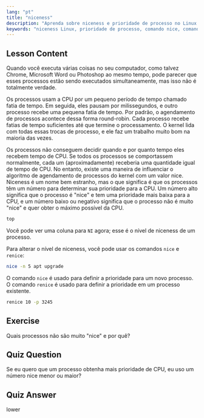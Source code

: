 ```yaml
---
lang: "pt"
title: "niceness"
description: "Aprenda sobre niceness e prioridade de processo no Linux. Entenda os comandos nice e renice para gerenciar o tempo de CPU para processos. Melhore o desempenho do sistema!"
keywords: "niceness Linux, prioridade de processo, comando nice, comando renice, tutorial Linux, agendamento de CPU, Linux para iniciantes, guia Linux"
---
```


## Lesson Content

Quando você executa várias coisas no seu computador, como talvez Chrome, Microsoft Word ou Photoshop ao mesmo tempo, pode parecer que esses processos estão sendo executados simultaneamente, mas isso não é totalmente verdade.

Os processos usam a CPU por um pequeno período de tempo chamado fatia de tempo. Em seguida, eles pausam por milissegundos, e outro processo recebe uma pequena fatia de tempo. Por padrão, o agendamento de processos acontece dessa forma round-robin. Cada processo recebe fatias de tempo suficientes até que termine o processamento. O kernel lida com todas essas trocas de processo, e ele faz um trabalho muito bom na maioria das vezes.

Os processos não conseguem decidir quando e por quanto tempo eles recebem tempo de CPU. Se todos os processos se comportassem normalmente, cada um (aproximadamente) receberia uma quantidade igual de tempo de CPU. No entanto, existe uma maneira de influenciar o algoritmo de agendamento de processos do kernel com um valor nice. Niceness é um nome bem estranho, mas o que significa é que os processos têm um número para determinar sua prioridade para a CPU. Um número alto significa que o processo é "nice" e tem uma prioridade mais baixa para a CPU, e um número baixo ou negativo significa que o processo não é muito "nice" e quer obter o máximo possível da CPU.

```bash
top
```

Você pode ver uma coluna para `NI` agora; esse é o nível de niceness de um processo.

Para alterar o nível de niceness, você pode usar os comandos `nice` e `renice`:

```bash
nice -n 5 apt upgrade
```

O comando `nice` é usado para definir a prioridade para um novo processo. O comando `renice` é usado para definir a prioridade em um processo existente.

```bash
renice 10 -p 3245
```

## Exercise

Quais processos não são muito "nice" e por quê?

## Quiz Question

Se eu quero que um processo obtenha mais prioridade de CPU, eu uso um número nice menor ou maior?

## Quiz Answer

lower
